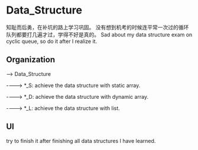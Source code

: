 # Data_Structure
知耻而后勇，在补坑的路上学习巩固。
没有想到机考的时候连平常一次过的循环队列都要打几遍才过，学得不好是真的。
Sad about my data structure exam on cyclic queue, so do it after I realize it.
## Organization
--> Data_Structure

----> *_S: achieve the data structure with static array.

----> *_D: achieve the data structure with dynamic array.

----> *_L: achieve the data structure with list.
## UI
try to finish it after finishing all data structures I have learned.
